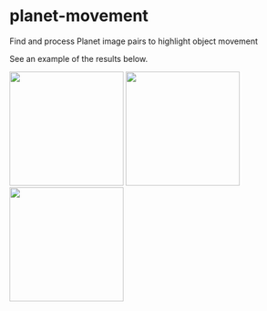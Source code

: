 # planet-movement
Find and process Planet image pairs to highlight object movement

See an example of the results below. 
<p>
<img src="https://imgur.com/Y1ONaRm.png" width="200px">
<img src="https://imgur.com/gjpuHzK.png" width="200px">
<img src="https://imgur.com/NFQTakA.png" width="200px">
</p>
